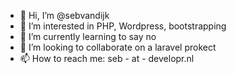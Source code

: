 - 👋 Hi, I’m @sebvandijk
- 👀 I’m interested in PHP, Wordpress, bootstrapping
- 🌱 I’m currently learning to say no
- 💞️ I’m looking to collaborate on a laravel prokect
- 📫 How to reach me: seb - at - developr.nl


<!---
sebvandijk/sebvandijk is a ✨ special ✨ repository because its `README.md` (this file) appears on your GitHub profile.
You can click the Preview link to take a look at your changes.
--->
